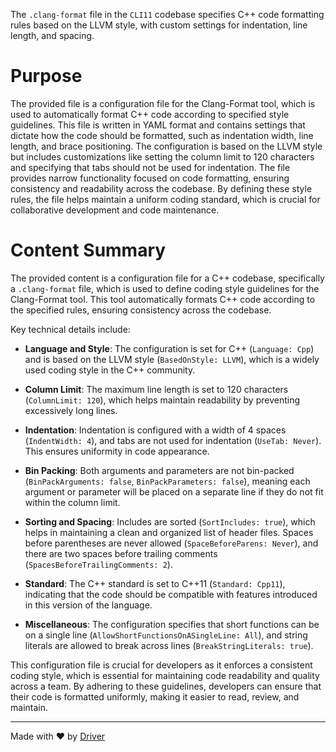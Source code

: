 <!--------------------------------------------------------------------------------->
<!-- IMPORTANT: This file is auto-generated by Driver (https://driver.ai). -------->
<!-- Manual edits may be overwritten on future commits. --------------------------->
<!--------------------------------------------------------------------------------->

The `.clang-format` file in the `CLI11` codebase specifies C++ code formatting rules based on the LLVM style, with custom settings for indentation, line length, and spacing.

# Purpose
The provided file is a configuration file for the Clang-Format tool, which is used to automatically format C++ code according to specified style guidelines. This file is written in YAML format and contains settings that dictate how the code should be formatted, such as indentation width, line length, and brace positioning. The configuration is based on the LLVM style but includes customizations like setting the column limit to 120 characters and specifying that tabs should not be used for indentation. The file provides narrow functionality focused on code formatting, ensuring consistency and readability across the codebase. By defining these style rules, the file helps maintain a uniform coding standard, which is crucial for collaborative development and code maintenance.
# Content Summary
The provided content is a configuration file for a C++ codebase, specifically a `.clang-format` file, which is used to define coding style guidelines for the Clang-Format tool. This tool automatically formats C++ code according to the specified rules, ensuring consistency across the codebase.

Key technical details include:

- **Language and Style**: The configuration is set for C++ (`Language: Cpp`) and is based on the LLVM style (`BasedOnStyle: LLVM`), which is a widely used coding style in the C++ community.

- **Column Limit**: The maximum line length is set to 120 characters (`ColumnLimit: 120`), which helps maintain readability by preventing excessively long lines.

- **Indentation**: Indentation is configured with a width of 4 spaces (`IndentWidth: 4`), and tabs are not used for indentation (`UseTab: Never`). This ensures uniformity in code appearance.

- **Bin Packing**: Both arguments and parameters are not bin-packed (`BinPackArguments: false`, `BinPackParameters: false`), meaning each argument or parameter will be placed on a separate line if they do not fit within the column limit.

- **Sorting and Spacing**: Includes are sorted (`SortIncludes: true`), which helps in maintaining a clean and organized list of header files. Spaces before parentheses are never allowed (`SpaceBeforeParens: Never`), and there are two spaces before trailing comments (`SpacesBeforeTrailingComments: 2`).

- **Standard**: The C++ standard is set to C++11 (`Standard: Cpp11`), indicating that the code should be compatible with features introduced in this version of the language.

- **Miscellaneous**: The configuration specifies that short functions can be on a single line (`AllowShortFunctionsOnASingleLine: All`), and string literals are allowed to break across lines (`BreakStringLiterals: true`).

This configuration file is crucial for developers as it enforces a consistent coding style, which is essential for maintaining code readability and quality across a team. By adhering to these guidelines, developers can ensure that their code is formatted uniformly, making it easier to read, review, and maintain.

---
Made with ❤️ by [Driver](https://www.driver.ai/)